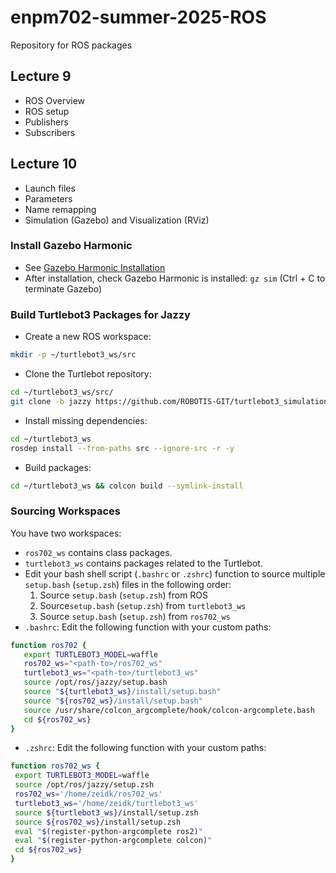 # enpm702-summer-2025-ROS
Repository for ROS packages

## Lecture 9
- ROS Overview
- ROS setup
- Publishers
- Subscribers

## Lecture 10
- Launch files
- Parameters
- Name remapping
- Simulation (Gazebo) and Visualization (RViz)

### Install Gazebo Harmonic

- See [Gazebo Harmonic Installation](https://gazebosim.org/docs/harmonic/install_ubuntu/)
- After installation, check Gazebo Harmonic is installed: `gz sim` (Ctrl + C to terminate Gazebo)
    
### Build Turtlebot3 Packages for Jazzy
- Create a new ROS workspace: 
```bash
mkdir -p ~/turtlebot3_ws/src
```
- Clone the Turtlebot repository:
```bash
cd ~/turtlebot3_ws/src/
git clone -b jazzy https://github.com/ROBOTIS-GIT/turtlebot3_simulations.git
```
- Install missing dependencies:
```bash
cd ~/turtlebot3_ws
rosdep install --from-paths src --ignore-src -r -y
```
- Build packages:
```bash
cd ~/turtlebot3_ws && colcon build --symlink-install
```

### Sourcing Workspaces

You have two workspaces:
 - `ros702_ws` contains class packages.
 - `turtlebot3_ws` contains packages related to the Turtlebot.
 - Edit your bash shell script (`.bashrc` or `.zshrc`) function to source multiple `setup.bash` (`setup.zsh`) files in the following order:
    1. Source `setup.bash` (`setup.zsh`) from ROS
    2. Source`setup.bash` (`setup.zsh`) from `turtlebot3_ws`
    3. Source `setup.bash` (`setup.zsh`) from `ros702_ws`
 - `.bashrc`: Edit the following function with your custom paths:
 ```bash
 function ros702 {
    export TURTLEBOT3_MODEL=waffle
    ros702_ws="<path-to>/ros702_ws"
    turtlebot3_ws="<path-to>/turtlebot3_ws"
    source /opt/ros/jazzy/setup.bash
    source "${turtlebot3_ws}/install/setup.bash"
    source "${ros702_ws}/install/setup.bash"
    source /usr/share/colcon_argcomplete/hook/colcon-argcomplete.bash
    cd ${ros702_ws}
}
 ```
  - `.zshrc`: Edit the following function with your custom paths:
 ```bash
function ros702_ws {
  export TURTLEBOT3_MODEL=waffle
  source /opt/ros/jazzy/setup.zsh
  ros702_ws='/home/zeidk/ros702_ws'
  turtlebot3_ws='/home/zeidk/turtlebot3_ws'
  source ${turtlebot3_ws}/install/setup.zsh
  source ${ros702_ws}/install/setup.zsh
  eval "$(register-python-argcomplete ros2)"
  eval "$(register-python-argcomplete colcon)"
  cd ${ros702_ws}
}
 ```


